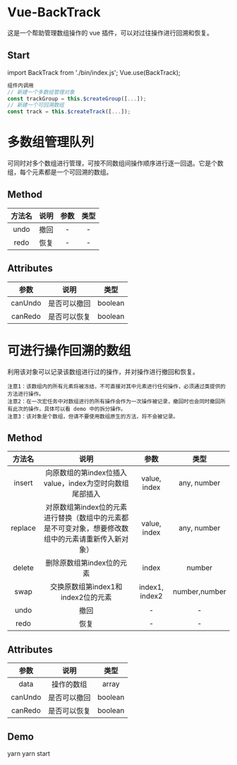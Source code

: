# Vue-BackTrack
这是一个帮助管理数组操作的 vue 插件，可以对过往操作进行回溯和恢复。
## Start
import BackTrack from './bin/index.js';
Vue.use(BackTrack);
```javascript
组件内调用
// 新建一个多数组管理对象
const trackGroup = this.$createGroup([...]);
// 新建一个可回溯数组
const track = this.$createTrack([...]);
```
# 多数组管理队列
可同时对多个数组进行管理，可按不同数组间操作顺序进行逐一回退。它是个数组，每个元素都是一个可回溯的数组。
## Method
|方法名|说明|参数|类型|
|:----:|:----:|:----:|:----:|
| undo | 撤回 | - | - |
| redo | 恢复 | - | - |
## Attributes
|参数|说明|类型|
|:----:|:----:|:----:|
|canUndo| 是否可以撤回|boolean|
|canRedo| 是否可以恢复|boolean|

# 可进行操作回溯的数组
利用该对象可以记录该数组进行过的操作，并对操作进行撤回和恢复。
```
注意1：该数组内的所有元素将被冻结，不可直接对其中元素进行任何操作，必须通过类提供的方法进行操作。
注意2：在一次宏任务中对数组进行的所有操作会作为一次操作被记录，撤回时也会同时撤回所有此次的操作，具体可以看 demo 中的拆分操作。
注意3：该对象是个数组，但请不要使用数组原生的方法，将不会被记录。
```
## Method
|方法名|说明|参数|类型|
|:----:|:----:|:----:|:----:|
|insert| 向原数组的第index位插入value，index为空时向数组尾部插入 |value, index|any, number|
| replace| 对原数组第index位的元素进行替换（数组中的元素都是不可变对象，想要修改数组中的元素请重新传入新对象） |value, index |any, number|
| delete | 删除原数组第index位的元素 | index |number|
| swap | 交换原数组第index1和index2位的元素 | index1, index2 |number,number|
| undo | 撤回 | - | - |
| redo | 恢复 | - | - |
## Attributes
|参数|说明|类型|
|:----:|:----:|:----:|
|data|操作的数组|array|
|canUndo| 是否可以撤回|boolean|
|canRedo| 是否可以恢复|boolean|


## Demo
yarn 
yarn start